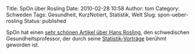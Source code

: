 Title: SpOn über Rosling
Date: 2010-02-28 10:58
Author: tom
Category: Schweden
Tags: Gesundheit, KurzNotiert, Statistik, Welt
Slug: spon-ueber-rosling
Status: published

SpOn hat einen [sehr schönen Artikel über Hans
Rosling](http://www.spiegel.de/wissenschaft/technik/0,1518,680116,00.html),
den schwedischen Gesundheitsprofessor, der durch seine
[Statistik-Vorträge](http://www.fiket.de/2009/09/07/hans-rosling-bei-ted-und-ki/)
berühmt geworden ist.

